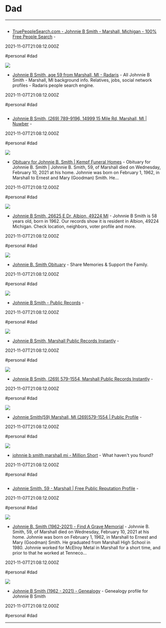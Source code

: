 # Dad

---

![]()

- [TruePeopleSearch.com - Johnnie B Smith - Marshall, Michigan - 100% Free People Search](https://www.truepeoplesearch.com/details?citystatezip=49068&name=Johnnie+B+Smith&rid=0x0) - 

2021-11-07T21:08:12.000Z

#personal #dad

![](https://rdl.ink/render/https%3A%2F%2Fradaris.com%2F~Johnnie-Smith%2F1208176609)

- [Johnnie B Smith, age 59 from Marshall, MI - Radaris](https://radaris.com/~Johnnie-Smith/1208176609) - All Johnnie B Smith - Marshall, MI background info. Relatives, jobs, social network profiles - Radaris people search engine.

2021-11-07T21:08:12.000Z

#personal #dad

![]()

- [Johnnie B Smith, (269) 789-9196, 14999 15 Mile Rd, Marshall, MI | Nuwber](https://nuwber.com/person/563a94aea219445d5263bf6d) - 

2021-11-07T21:08:12.000Z

#personal #dad

![](https://cdn.tukioswebsites.com/obituary_profile_photo/md/aced91e5-6aed-41f2-8296-6971207cbc10)

- [Obituary for Johnnie B. Smith | Kempf Funeral Homes](https://www.kempffuneralhome.com/obituary/Johnnie-Smith) - Obituary for Johnnie B. Smith | 
Johnnie B. Smith, 59, of Marshall died on Wednesday, February 10, 2021 at his home.
Johnnie was born on February 1, 1962, in Marshall to Ernest and Mary (Goodman) Smith.  He...

2021-11-07T21:08:12.000Z

#personal #dad

![](https://www.michiganresidentdatabase.com/static/images/charlotte-nc-min.jpg)

- [Johnnie B Smith, 26625 E Dr, Albion, 49224 MI](https://www.michiganresidentdatabase.com/person/32353575/johnnie-smith) - Johnnie B Smith  is 58 years old,  born in 1962. Our records show it is  resident in Albion, 49224 Michigan. Check location, neighbors, voter profile and more.

2021-11-07T21:08:12.000Z

#personal #dad

![](https://tributecenteronline.s3-accelerate.amazonaws.com/Obituaries/19949554/Image.jpg)

- [Johnnie B. Smith Obituary](https://www.tributearchive.com/obituaries/19949554/Johnnie-B-Smith) - Share Memories & Support the Family.

2021-11-07T21:08:12.000Z

#personal #dad

![](https://rdl.ink/render/https%3A%2F%2Fclustrmaps.com%2Fpersons%2FJohnnie-B-Smith)

- [Johnnie B Smith - Public Records](https://clustrmaps.com/persons/Johnnie-B-Smith) - 

2021-11-07T21:08:12.000Z

#personal #dad

![](https://rdl.ink/render/https%3A%2F%2Fclustrmaps.com%2Fperson%2FSmith-7echkl)

- [Johnnie B Smith, Marshall Public Records Instantly](https://clustrmaps.com/person/Smith-7echkl) - 

2021-11-07T21:08:12.000Z

#personal #dad

![](https://rdl.ink/render/https%3A%2F%2Fclustrmaps.com%2Fperson%2FSmith-793v57)

- [Johnnie B Smith, (269) 579-1554, Marshall Public Records Instantly](https://clustrmaps.com/person/Smith-793v57) - 

2021-11-07T21:08:12.000Z

#personal #dad

![](https://www.fastpeoplesearch.com/og-image.jpg)

- [Johnnie Smith(59) Marshall, MI (269)579-1554 | Public Profile](https://www.fastpeoplesearch.com/johnnie-smith_id_G-4172379828966354975) - 

2021-11-07T21:08:12.000Z

#personal #dad

![](https://rdl.ink/render/https%3A%2F%2Fmillionshort.com%2Fsearch%3Fchat%3D%26country%3D%26keywords%3Djohnnie%2Bb%2Bsmith%2Bmarshall%2Bmi%26remove%3D0%26shopping%3D)

- [johnnie b smith marshall mi - Million Short](https://millionshort.com/search?chat=&country=&keywords=johnnie+b+smith+marshall+mi&remove=0&shopping=) - What haven't you found?

2021-11-07T21:08:12.000Z

#personal #dad

![]()

- [Johnnie Smith, 59 - Marshall | Free Public Reputation Profile](https://www.mylife.com/johnnie-smith/e781395168090) - 

2021-11-07T21:08:12.000Z

#personal #dad

![](https://images.findagrave.com/photos250/photos/2021/42/222655894_0d612ac2-a2b3-43d1-86a6-4d4cc3ee1e53.jpeg)

- [Johnnie B. Smith (1962-2021) - Find A Grave Memorial](https://www.findagrave.com/memorial/222655894/johnnie-b-smith) - Johnnie B. Smith, 59, of Marshall died on Wednesday, February 10, 2021 at his home. Johnnie was born on February 1, 1962, in Marshall to Ernest and Mary (Goodman) Smith. He graduated from Marshall High School in 1980. Johnnie worked for McElroy Metal in Marshall for a short time, and prior to that he worked at Tenneco...

2021-11-07T21:08:12.000Z

#personal #dad

![](https://www.geni.com/images/Geni.gif)

- [Johnnie B Smith (1962 - 2021) - Genealogy](https://www.geni.com/people/Johnnie-Smith/6000000090956428874) - Genealogy profile for Johnnie B Smith

2021-11-07T21:08:12.000Z

#personal #dad

---

